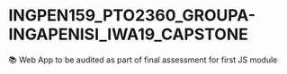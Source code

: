 # INGPEN159_PTO2360_GROUPA-INGAPENISI_IWA19_CAPSTONE
📚 Web App to be audited as part of final assessment for first JS module
